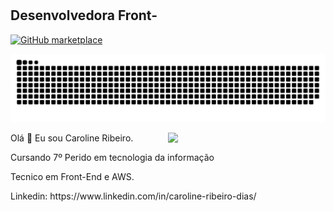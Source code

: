 # <h2>Desenvolvedora Front-</h2>

[![GitHub marketplace](https://img.shields.io/badge/marketplace-snake-blue?logo=github&style=flat-square)](https://github.com/marketplace/actions/generate-snake-game-from-github-contribution-grid)

<picture>
  <source
    media="(prefers-color-scheme: dark)"
    srcset="https://raw.githubusercontent.com/platane/snk/output/github-contribution-grid-snake-dark.svg"
  />
  <source
    media="(prefers-color-scheme: light)"
    srcset="https://raw.githubusercontent.com/platane/snk/output/github-contribution-grid-snake.svg"
  />
  <img
    alt="github contribution grid snake animation"
    src="https://raw.githubusercontent.com/platane/snk/output/github-contribution-grid-snake.svg"
  />
</picture>


<p align="center">
  <img align="right" width=50% src="![Rr20](https://github.com/user-attachments/assets/26828e22-61b9-4d9c-bc59-285643ac124f)"


</p>

<p> 
Olá 👋 Eu sou Caroline Ribeiro.</p>
<p> Cursando 7º Perido em tecnologia da informação</p>
  <p>Tecnico em Front-End e AWS.</p>
  Linkedin:  https://www.linkedin.com/in/caroline-ribeiro-dias/




